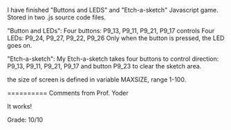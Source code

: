 I have finished "Buttons and LEDS" and "Etch-a-sketch" Javascript game.
Stored in two .js source code files.

"Button and LEDs":
Four buttons: P9_13, P9_11, P9_21, P9_17
controls
Four LEDs: P9_24, P9_27, P9_22, P9_26
Only when the button is pressed, the LED goes on. 

"Etch-a-sketch":
My Etch-a-sketch takes four buttons to control direction: P9_13, P9_11, P9_21, P9_17
and button P9_23 to clear the sketch area.

the size of screen is defined in variable MAXSIZE, range 1-100.


==========
Comments from Prof. Yoder

It works!

Grade:  10/10
